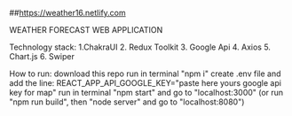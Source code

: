 ##https://weather16.netlify.com

WEATHER FORECAST WEB APPLICATION
 
Technology stack:
1.ChakraUI
2. Redux Toolkit
3. Google Api
4. Axios
5. Chart.js
6. Swiper

How to run:
 download this repo
 run in terminal "npm i"
 create .env file and add the line: REACT_APP_API_GOOGLE_KEY="paste here yours google api key for map"
 run in terminal "npm start" and go to "localhost:3000"
 (or run "npm run build", then "node server" and go to "localhost:8080")
